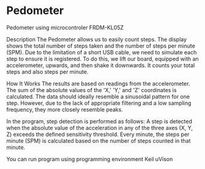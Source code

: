 # Pedometer
Pedometer using ​microcontroler FRDM-KL05Z

Description
The Pedometer allows us to easily count steps. The display shows the total number of steps taken and the number of steps per minute (SPM). Due to the limitation of a short USB cable, we need to simulate each step to ensure it is registered. To do this, we lift our board, equipped with an accelerometer, upwards, and then shake it downwards. It counts your total steps and also steps per minute.

How It Works
The results are based on readings from the accelerometer. The sum of the absolute values of the 'X,' 'Y,' and 'Z' coordinates is calculated. The data should ideally resemble a sinusoidal pattern for one step. However, due to the lack of appropriate filtering and a low sampling frequency, they more closely resemble peaks.

In the program, step detection is performed as follows:
A step is detected when the absolute value of the acceleration in any of the three axes (X, Y, Z) exceeds the defined sensitivity threshold.
Every minute, the steps per minute (SPM) is calculated based on the number of steps counted in that minute.

You can run program using programming environment Keil uVison


